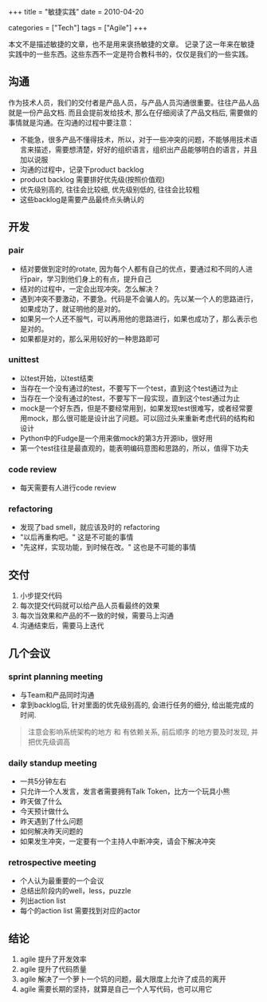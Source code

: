 +++
title = "敏捷实践"
date = 2010-04-20

categories = ["Tech"]
tags = ["Agile"]
+++

本文不是描述敏捷的文章，也不是用来褒扬敏捷的文章。
记录了这一年来在敏捷实践中的一些东西。这些东西不一定是符合教科书的，仅仅是我们的一些实践。

<!--more-->

## 沟通
作为技术人员，我们的交付者是产品人员，与产品人员沟通很重要。往往产品人品就是一份产品文档. 而且会提前发给技术, 那么在仔细阅读了产品文档后, 需要做的事情就是沟通。在沟通的过程中要注意：
- 不能急，很多产品不懂得技术，所以，对于一些冲突的问题，不能够用技术语言来描述，需要想清楚，好好的组织语言，组织出产品能够明白的语言，并且加以说服
- 沟通的过程中，记录下product backlog
- product backlog 需要排好优先级(按照价值观)
- 优先级别高的, 往往会比较细, 优先级别低的, 往往会比较粗
- 这些backlog是需要产品最终点头确认的

## 开发
### pair
- 结对要做到定时的rotate, 因为每个人都有自己的优点，要通过和不同的人进行pair，学习到他们身上的有点，提升自己
- 结对的过程中，一定会出现冲突。怎么解决？
- 遇到冲突不要激动，不要急。代码是不会骗人的。先以某一个人的思路进行，如果成功了，就证明他的是对的。
- 如果另一个人还不服气，可以再用他的思路进行，如果也成功了，那么表示也是对的。
- 如果都是对的，那么采用较好的一种思路即可

### unittest
- 以test开始，以test结束
- 当存在一个没有通过的test，不要写下一个test，直到这个test通过为止
- 当存在一个没有通过的test，不要写下一段实现，直到这个test通过为止
- mock是一个好东西，但是不要经常用到，如果发现test很难写，或者经常要用mock，那么很可能是设计出了问题。可以回过头来重新考虑代码的结构和设计
- Python中的Fudge是一个用来做mock的第3方开源lib，很好用
- 第一个test往往是最直观的，能表明编码意图和思路的，所以，值得下功夫

### code review
- 每天需要有人进行code review

### refactoring
- 发现了bad smell，就应该及时的 refactoring
- "以后再重构吧。"  这是不可能的事情
- "先这样，实现功能，到时候在改。"  这也是不可能的事情

## 交付
1. 小步提交代码
2. 每次提交代码就可以给产品人员看最终的效果
3. 每次当效果和产品的不一致的时候，需要马上沟通
4. 沟通结束后，需要马上迭代

## 几个会议
### sprint planning meeting
- 与Team和产品同时沟通
- 拿到backlog后, 针对里面的优先级别高的, 会进行任务的细分, 给出能完成的时间. 
> 注意会影响系统架构的地方 和 有依赖关系, 前后顺序 的地方要及时发现, 并把优先级调高

### daily standup meeting
- 一共5分钟左右
- 只允许一个人发言，发言者需要拥有Talk Token，比方一个玩具小熊
- 昨天做了什么
- 今天预计做什么
- 昨天遇到了什么问题
- 如何解决昨天问题的
- 如果发生冲突，一定要有一个主持人中断冲突，请会下解决冲突

### retrospective meeting
- 个人认为最重要的一个会议
- 总结出阶段内的well，less，puzzle
- 列出action list
- 每个的action list 需要找到对应的actor

## 结论
1. agile 提升了开发效率
2. agile 提升了代码质量
3. agile 解决了一个萝卜一个坑的问题，最大限度上允许了成员的离开
4. agile 需要长期的坚持，就算是自己一个人写代码，也可以用它
